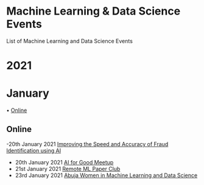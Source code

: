 # Machine Learning & Data Science Events
List of Machine Learning and Data Science Events 

# 2021
# January

• [Online](https://github.com/chiazor/Machine-learning-Data-science-event#Online)

## Online 
-20th January 2021 [Improving the Speed and Accuracy of Fraud Identification using AI](https://www.meetup.com/AI-in-Fintech-Finance-London/events/275605395/)
- 20th January 2021 [AI for Good Meetup](https://www.meetup.com/meetup-group-pzvZdizC/events/275766374/)
- 21st January 2021 [Remote ML Paper Club](https://www.meetup.com/ML-Paper-Club/events/krwlsrycccbcc/)
- 23rd January 2021 [Abuja Women in Machine Learning and Data Science](https://www.meetup.com/Abuja-Women-in-Machine-Learning-and-Data-Science/events/275631062)
